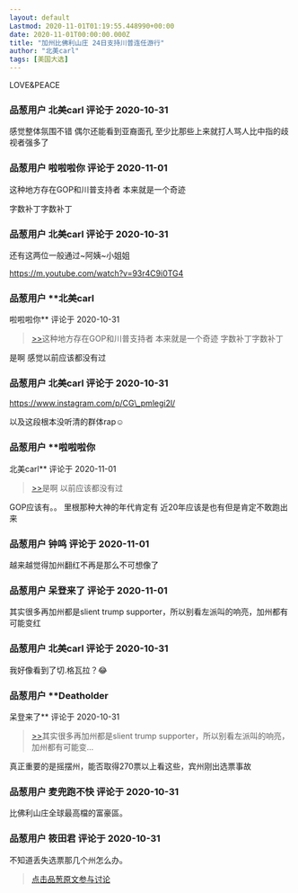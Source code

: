 ```yaml
---
layout: default
Lastmod: 2020-11-01T01:19:55.448990+00:00
date: 2020-11-01T00:00:00.000Z
title: "加州比佛利山庄 24日支持川普连任游行"
author: "北美carl"
tags: [美国大选]
---
```


LOVE&PEACE

            
### 品葱用户 **北美carl** 评论于 2020-10-31
        
感觉整体氛围不错 偶尔还能看到亚裔面孔 至少比那些上来就打人骂人比中指的歧视者强多了
        


            
### 品葱用户 **啦啦啦你** 评论于 2020-11-01
        
这种地方存在GOP和川普支持者 本来就是一个奇迹   
  
字数补丁字数补丁
        


            
### 品葱用户 **北美carl** 评论于 2020-10-31
        
还有这两位一般通过~阿姨~小姐姐  
  
https://m.youtube.com/watch?v=93r4C9i0TG4
        


            
### 品葱用户 **北美carl 
啦啦啦你** 评论于 2020-10-31
        
> [\>>]( "/video/item_id-30430#")这种地方存在GOP和川普支持者 本来就是一个奇迹 字数补丁字数补丁

  
  
是啊 感觉以前应该都没有过
        


            
### 品葱用户 **北美carl** 评论于 2020-10-31
        
https://www.instagram.com/p/CG\_pmlegi2l/  
  
以及这段根本没听清的群体rap☺
        


            
### 品葱用户 **啦啦啦你 
北美carl** 评论于 2020-11-01
        
> [\>>]( "/video/item_id-30432#")是啊 以前应该都没有过

  
GOP应该有。。 里根那种大神的年代肯定有 近20年应该是也有但是肯定不敢跑出来
        


            
### 品葱用户 **钟鸣** 评论于 2020-11-01
        
越来越觉得加州翻红不再是那么不可想像了
        


            
### 品葱用户 **呆登来了** 评论于 2020-11-01
        
其实很多再加州都是slient trump supporter，所以别看左派叫的响亮，加州都有可能变红
        


            
### 品葱用户 **北美carl** 评论于 2020-10-31
        
我好像看到了切.格瓦拉？😂
        


            
### 品葱用户 **Deatholder 
呆登来了** 评论于 2020-10-31
        
> [\>>]( "/video/item_id-30436#")其实很多再加州都是slient trump supporter，所以别看左派叫的响亮，加州都有可能变...

  
  
真正重要的是摇摆州，能否取得270票以上看这些，宾州刚出选票事故
        


            
### 品葱用户 **麦兜跑不快** 评论于 2020-10-31
        
比佛利山庄全球最高檔的富豪區。
        


            
### 品葱用户 **筱田君** 评论于 2020-10-31
        
不知道丢失选票那几个州怎么办。
        






> [点击品葱原文参与讨论](https://pincong.rocks/video/3300)

